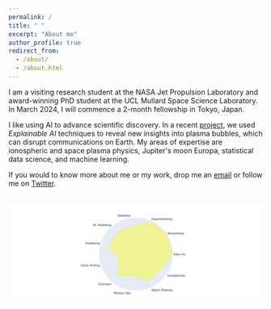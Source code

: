 ```yaml
---
permalink: /
title: " "
excerpt: "About me"
author_profile: true
redirect_from: 
  - /about/
  - /about.html
---
```

I am a visiting research student at the NASA Jet Propulsion Laboratory and award-winning PhD student at the UCL Mullard Space Science Laboratory. In March 2024, I will commence a 2-month fellowship in Tokyo, Japan. 

I like using AI to advance scientific discovery. In a recent [project](/research), we used _Explainable AI_ techniques to reveal new insights into plasma bubbles, which can disrupt communications on Earth. My areas of expertise are ionospheric and space plasma physics, Jupiter's moon Europa, statistical data science, and machine learning. 

If you would to know more about me or my work, drop me an [email](mailto:sachin.reddy.18@ucl.ac.uk) or follow me on <a href="https://twitter.com/red_sach" target="_blank">Twitter</a>.

![]() <img src="/images/sr_skills_indi_radar.png"  width="900">

